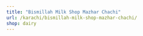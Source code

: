 ```yaml
---
title: "Bismillah Milk Shop Mazhar Chachi"
url: /karachi/bismillah-milk-shop-mazhar-chachi/
shop: dairy
---
```

